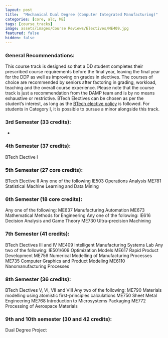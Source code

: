 ```yaml
---
layout: post
title:  "Mechanical Dual Degree (Computer Integrated Manufacturing)"
categories: [core, alc, ME]
tags: [course_tracks]
image: assets/images/Course Reviews/Electives/ME409.jpg
featured: false
hidden: false
---
```


### General Recommendations: 
This course track is designed so that a DD student completes their prescribed course requirements before the final year, leaving the final year for the DDP as well as improving on grades in electives. The courses of choice are recommended by seniors after factoring in grading, workload, teaching and the overall course experience. Please note that the course track is just a recommendation from the DAMP team and is by no means exhaustive or restrictive. BTech Electives can be chosen as per the student’s interest, as long as the [BTech elective policy](https://docs.google.com/document/u/6/d/e/2PACX-1vSDd2j821aqoPBrmaUkshYojBJgJ3e5PIEKslf340WiP0HLapIgH0p6plOmMAcWfMVp2NE7MXT3QqVg/pub) is followed. For students in Category I, it is possible to pursue a minor alongside this track.

### 3rd Semester (33 credits): 
-

### 4th Semester (37 credits): 
BTech Elective I

### 5th Semester (27 core credits): 
BTech Elective II
Any one of the following
IE503 Operations Analysis
ME781 Statistical Machine Learning and Data Mining

### 6th Semester (18 core credits):
Any one of the following:
ME637 Manufacturing Automation
ME673 Mathematical Methods for Engineering
Any one of the following:
IE616 Decision Analysis and Game Theory
ME730 Ultra-precision Machining

### 7th Semester (41 credits):
BTech Electives III and IV
ME409 Intelligent Manufacturing Systems Lab
Any two of the following:
IE501/609 Optimization Models
ME617 Rapid Product Development
ME756 Numerical Modelling of Manufacturing Processes
ME735 Computer Graphics and Product Modeling
ME6110 Nanomanufacturing Processes

### 8th Semester (36 credits):
BTech Electives V, VI, VII and VIII
Any two of the following:
ME790 Materials modelling using atomistic first-principles calculations
ME750 Sheet Metal Engineering
ME768 Introduction to Microsystems Packaging
ME772 Processing of Aerospace Materials
 
### 9th and 10th semester (30 and 42 credits):
Dual Degree Project